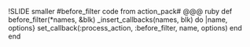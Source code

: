 !SLIDE smaller
#before_filter code from action_pack#
    @@@ ruby
     def before_filter(*names, &blk)
       _insert_callbacks(names, blk) do |name, options}
         set_callback(:process_action, :before_filter, name, options)
       end
     end

